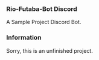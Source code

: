 ### Rio-Futaba-Bot Discord 
A Sample Project Discord Bot. 

### Information
Sorry, this is an unfinished project.
